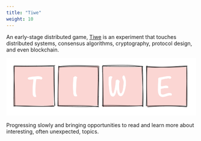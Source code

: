 ```yaml
---
title: "Tiwe"
weight: 10
---
```


An early-stage distributed game, [Tiwe](https://github.com/rhcarvalho/tiwe) is
an experiment that touches distributed systems, consensus algorithms,
cryptography, protocol design, and even blockchain.

<img src="images/tiwe.png" alt="tiwe" class="img-thumbnail">

Progressing slowly and bringing opportunities to read and learn more about
interesting, often unexpected, topics.
